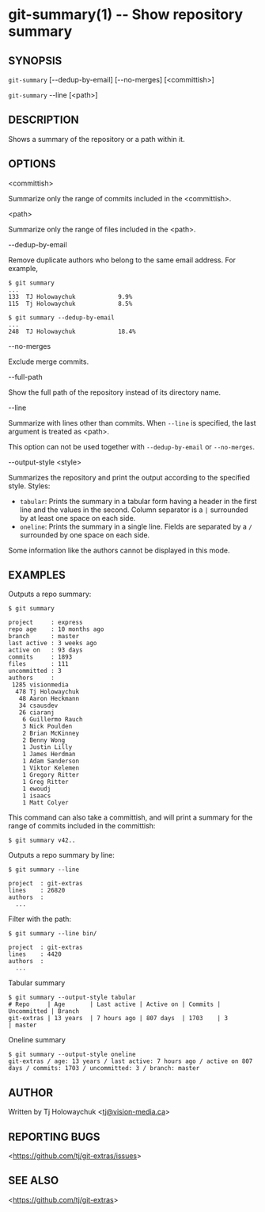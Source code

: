 git-summary(1) -- Show repository summary
=========================================

## SYNOPSIS

`git-summary` [--dedup-by-email] [--no-merges] [&lt;committish&gt;]

`git-summary` --line [&lt;path&gt;]

## DESCRIPTION

Shows a summary of the repository or a path within it.

## OPTIONS

  &lt;committish&gt;

  Summarize only the range of commits included in the &lt;committish&gt;.

  &lt;path&gt;

  Summarize only the range of files included in the &lt;path&gt;.

  --dedup-by-email

  Remove duplicate authors who belong to the same email address.
  For example,

    $ git summary
    ...
    133  TJ Holowaychuk            9.9%
    115  Tj Holowaychuk            8.5%

    $ git summary --dedup-by-email
    ...
    248  TJ Holowaychuk            18.4%

  --no-merges

  Exclude merge commits.

  --full-path

  Show the full path of the repository instead of its directory name.

  --line

  Summarize with lines other than commits.
  When `--line` is specified, the last argument is treated as &lt;path&gt;.

  This option can not be used together with `--dedup-by-email` or `--no-merges`.

  --output-style &lt;style&gt;

  Summarizes the repository and print the output according to the specified style.
  Styles:
  * `tabular`: Prints the summary in a tabular form having a header in the
               first line and the values in the second. Column separator is a `|`
               surrounded by at least one space on each side.
  * `oneline`: Prints the summary in a single line. Fields are separated by a `/`
               surrounded by one space on each side.

  Some information like the authors cannot be displayed in this mode.

## EXAMPLES

  Outputs a repo summary:

    $ git summary

    project     : express
    repo age    : 10 months ago
    branch      : master
    last active : 3 weeks ago
    active on   : 93 days
    commits     : 1893
    files       : 111
    uncommitted : 3
    authors     :
     1285 visionmedia
      478 Tj Holowaychuk
       48 Aaron Heckmann
       34 csausdev
       26 ciaranj
        6 Guillermo Rauch
        3 Nick Poulden
        2 Brian McKinney
        2 Benny Wong
        1 Justin Lilly
        1 James Herdman
        1 Adam Sanderson
        1 Viktor Kelemen
        1 Gregory Ritter
        1 Greg Ritter
        1 ewoudj
        1 isaacs
        1 Matt Colyer

  This command can also take a committish, and will print a summary for the range
  of commits included in the committish:

    $ git summary v42..

  Outputs a repo summary by line:

    $ git summary --line

    project  : git-extras
    lines    : 26820
    authors  :
      ...

  Filter with the path:

    $ git summary --line bin/

    project  : git-extras
    lines    : 4420
    authors  :
      ...

  Tabular summary

    $ git summary --output-style tabular
    # Repo     | Age       | Last active | Active on | Commits | Uncommitted | Branch
    git-extras | 13 years  | 7 hours ago | 807 days  | 1703    | 3           | master

  Oneline summary

    $ git summary --output-style oneline
    git-extras / age: 13 years / last active: 7 hours ago / active on 807 days / commits: 1703 / uncommitted: 3 / branch: master

## AUTHOR

Written by Tj Holowaychuk &lt;<tj@vision-media.ca>&gt;

## REPORTING BUGS

&lt;<https://github.com/tj/git-extras/issues>&gt;

## SEE ALSO

&lt;<https://github.com/tj/git-extras>&gt;
